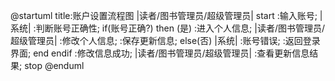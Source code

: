 @startuml
title:账户设置流程图
|读者/图书管理员/超级管理员|
start
	:输入账号;
	|系统|
    :判断账号正确性;
if(账号正确?) then (是)
	:进入个人信息;
    |读者/图书管理员/超级管理员|
	:修改个人信息;
	:保存更新信息;
else(否)
    |系统|
	:账号错误;
	:返回登录界面;
	end
endif
:修改信息成功;
|读者/图书管理员/超级管理员|
:查看更新信息结果;
stop
@enduml
